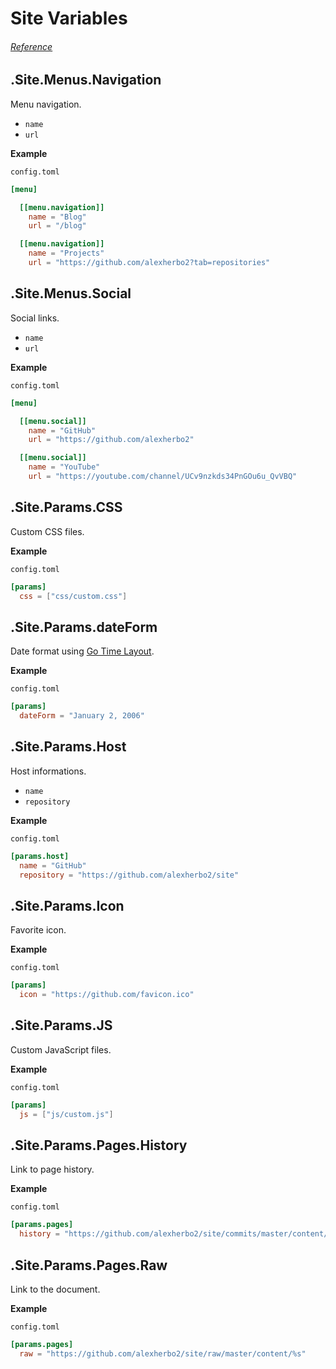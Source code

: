 # Site Variables

###### [Reference]

## .Site.Menus.Navigation

Menu navigation.

- `name`
- `url`

**Example**

`config.toml`

``` toml
[menu]

  [[menu.navigation]]
    name = "Blog"
    url = "/blog"

  [[menu.navigation]]
    name = "Projects"
    url = "https://github.com/alexherbo2?tab=repositories"
```

## .Site.Menus.Social

Social links.

- `name`
- `url`

**Example**

`config.toml`

``` toml
[menu]

  [[menu.social]]
    name = "GitHub"
    url = "https://github.com/alexherbo2"

  [[menu.social]]
    name = "YouTube"
    url = "https://youtube.com/channel/UCv9nzkds34PnGOu6u_QvVBQ"
```

## .Site.Params.CSS

Custom CSS files.

**Example**

`config.toml`

``` toml
[params]
  css = ["css/custom.css"]
```

## .Site.Params.dateForm

Date format using [Go Time Layout].

**Example**

`config.toml`

``` toml
[params]
  dateForm = "January 2, 2006"
```

## .Site.Params.Host

Host informations.

- `name`
- `repository`

**Example**

`config.toml`

``` toml
[params.host]
  name = "GitHub"
  repository = "https://github.com/alexherbo2/site"
```

## .Site.Params.Icon

Favorite icon.

**Example**

`config.toml`

``` toml
[params]
  icon = "https://github.com/favicon.ico"
```

## .Site.Params.JS

Custom JavaScript files.

**Example**

`config.toml`

``` toml
[params]
  js = ["js/custom.js"]
```

## .Site.Params.Pages.History

Link to page history.

**Example**

`config.toml`

``` toml
[params.pages]
  history = "https://github.com/alexherbo2/site/commits/master/content/%s"
```

## .Site.Params.Pages.Raw

Link to the document.

**Example**

`config.toml`

``` toml
[params.pages]
  raw = "https://github.com/alexherbo2/site/raw/master/content/%s"
```

[Reference]: https://gohugo.io/variables/site
[Go Time Layout]: https://golang.org/pkg/time#pkg-constants
